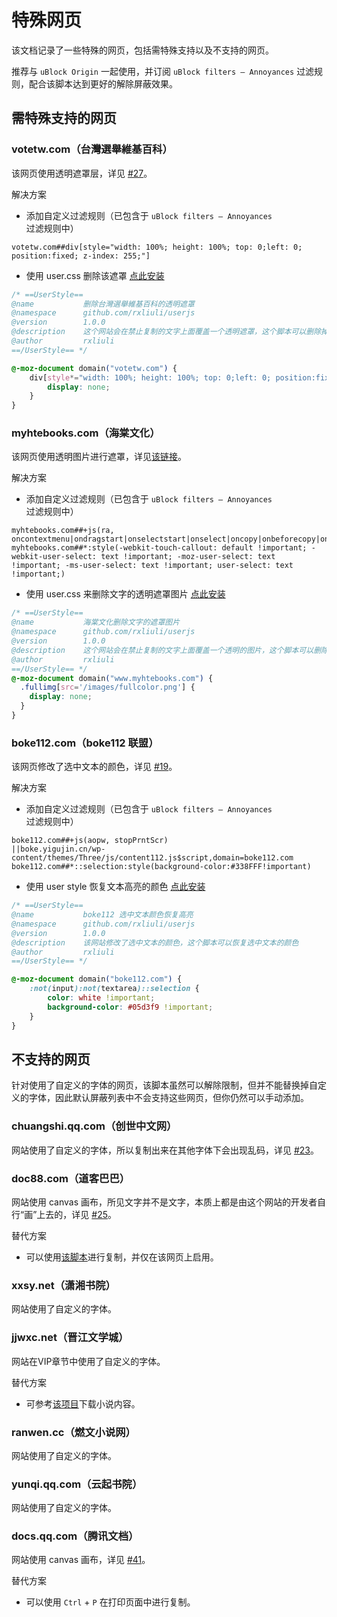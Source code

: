 ﻿# 特殊网页

该文档记录了一些特殊的网页，包括需特殊支持以及不支持的网页。

推荐与 `uBlock Origin` 一起使用，并订阅 `uBlock filters – Annoyances` 过滤规则，配合该脚本达到更好的解除屏蔽效果。

## 需特殊支持的网页

### votetw.com（台灣選舉維基百科）

该网页使用透明遮罩层，详见 [#27](https://github.com/rxliuli/userjs/issues/27)。

解决方案

- 添加自定义过滤规则（已包含于 `uBlock filters – Annoyances` 过滤规则中）

```ubo
votetw.com##div[style="width: 100%; height: 100%; top: 0;left: 0; position:fixed; z-index: 255;"]
```

- 使用 user.css 删除该遮罩 [点此安装](https://github.com/rxliuli/userjs/blob/master/apps/usercss/%E5%88%A0%E9%99%A4%E5%8F%B0%E7%81%A3%E9%81%B8%E8%88%89%E7%B6%AD%E5%9F%BA%E7%99%BE%E7%A7%91%E7%9A%84%E9%80%8F%E6%98%8E%E9%81%AE%E7%BD%A9.user.css)

```css
/* ==UserStyle==
@name           删除台灣選舉維基百科的透明遮罩
@namespace      github.com/rxliuli/userjs
@version        1.0.0
@description    这个网站会在禁止复制的文字上面覆盖一个透明遮罩，这个脚本可以删除掉它
@author         rxliuli
==/UserStyle== */

@-moz-document domain("votetw.com") {
    div[style*="width: 100%; height: 100%; top: 0;left: 0; position:fixed; z-index: 255;"] {
        display: none;
    }
}
```

### myhtebooks.com（海棠文化）

该网页使用透明图片进行遮罩，详见[该链接](https://greasyfork.org/zh-CN/scripts/391193-%E8%A7%A3%E9%99%A4%E7%BD%91%E9%A1%B5%E9%99%90%E5%88%B6/discussions/89917#comment-214785)。

解决方案

- 添加自定义过滤规则（已包含于 `uBlock filters – Annoyances` 过滤规则中）

```ubo
myhtebooks.com##+js(ra, oncontextmenu|ondragstart|onselectstart|onselect|oncopy|onbeforecopy|onkeydown|onunload)
myhtebooks.com##*:style(-webkit-touch-callout: default !important; -webkit-user-select: text !important; -moz-user-select: text !important; -ms-user-select: text !important; user-select: text !important;)
```

- 使用 user.css 来删除文字的透明遮罩图片 [点此安装](https://github.com/rxliuli/userjs/blob/master/apps/usercss/%E6%B5%B7%E6%A3%A0%E6%96%87%E5%8C%96%E5%88%A0%E9%99%A4%E6%96%87%E5%AD%97%E7%9A%84%E9%81%AE%E7%BD%A9%E5%9B%BE%E7%89%87.user.css)

```css
/* ==UserStyle==
@name           海棠文化删除文字的遮罩图片
@namespace      github.com/rxliuli/userjs
@version        1.0.0
@description    这个网站会在禁止复制的文字上面覆盖一个透明的图片，这个脚本可以删除掉它
@author         rxliuli
==/UserStyle== */
@-moz-document domain("www.myhtebooks.com") {
  .fullimg[src='/images/fullcolor.png'] {
    display: none;
  }
}
```

### boke112.com（boke112 联盟）

该网页修改了选中文本的颜色，详见 [#19](https://github.com/rxliuli/userjs/issues/19)。

解决方案

- 添加自定义过滤规则（已包含于 `uBlock filters – Annoyances` 过滤规则中）

```ubo
boke112.com##+js(aopw, stopPrntScr)
||boke.yigujin.cn/wp-content/themes/Three/js/content112.js$script,domain=boke112.com
boke112.com##*::selection:style(background-color:#338FFF!important)
```

- 使用 user style 恢复文本高亮的颜色 [点此安装](https://github.com/rxliuli/userjs/blob/master/apps/usercss/boke112%20%E9%80%89%E4%B8%AD%E6%96%87%E6%9C%AC%E9%A2%9C%E8%89%B2%E6%81%A2%E5%A4%8D%E9%AB%98%E4%BA%AE.user.css)

```css
/* ==UserStyle==
@name           boke112 选中文本颜色恢复高亮
@namespace      github.com/rxliuli/userjs
@version        1.0.0
@description    该网站修改了选中文本的颜色，这个脚本可以恢复选中文本的颜色
@author         rxliuli
==/UserStyle== */

@-moz-document domain("boke112.com") {
    :not(input):not(textarea)::selection {
        color: white !important;
        background-color: #05d3f9 !important;
    }
}
```

## 不支持的网页

针对使用了自定义的字体的网页，该脚本虽然可以解除限制，但并不能替换掉自定义的字体，因此默认屏蔽列表中不会支持这些网页，但你仍然可以手动添加。

### chuangshi.qq.com（创世中文网）

网站使用了自定义的字体，所以复制出来在其他字体下会出现乱码，详见 [#23](https://github.com/rxliuli/userjs/issues/23)。

### doc88.com（道客巴巴）

网站使用 canvas 画布，所见文字并不是文字，本质上都是由这个网站的开发者自行“画”上去的，详见 [#25](https://github.com/rxliuli/userjs/issues/25)。

替代方案

- 可以使用[该脚本](https://greasyfork.org/zh-CN/scripts/405130)进行复制，并仅在该网页上启用。

### xxsy.net（潇湘书院）

网站使用了自定义的字体。

### jjwxc.net（晋江文学城）

网站在VIP章节中使用了自定义的字体。

替代方案

- 可参考[该项目](https://github.com/7325156/jjwxcNovelCrawler)下载小说内容。

### ranwen.cc（燃文小说网）

网站使用了自定义的字体。

### yunqi.qq.com（云起书院）

网站使用了自定义的字体。

### docs.qq.com（腾讯文档）

网站使用 canvas 画布，详见 [#41](https://github.com/rxliuli/userjs/issues/41)。

替代方案

- 可以使用 `Ctrl` + `P` 在打印页面中进行复制。
